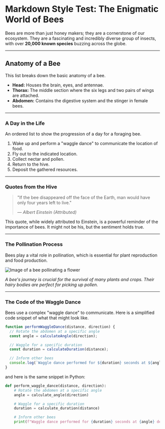 # Markdown Style Test: The Enigmatic World of Bees

Bees are more than just honey makers; they are a cornerstone of our ecosystem. They are a fascinating and incredibly diverse group of insects, with over **20,000 known species** buzzing across the globe.

---

## Anatomy of a Bee

This list breaks down the basic anatomy of a bee.

* **Head:** Houses the brain, eyes, and antennae.
* **Thorax:** The middle section where the six legs and two pairs of wings are attached.
* **Abdomen:** Contains the digestive system and the stinger in female bees.

---

### A Day in the Life

An ordered list to show the progression of a day for a foraging bee.

1.  Wake up and perform a "waggle dance" to communicate the location of food.
2.  Fly out to the indicated location.
3.  Collect nectar and pollen.
4.  Return to the hive.
5.  Deposit the gathered resources.

---

### Quotes from the Hive

> "If the bee disappeared off the face of the Earth, man would have only four years left to live."
>
> *— Albert Einstein (Attributed)*

This quote, while widely attributed to Einstein, is a powerful reminder of the importance of bees. It might not be his, but the sentiment holds true.

---

### The Pollination Process

Bees play a vital role in pollination, which is essential for plant reproduction and food production.

![Image of a bee pollinating a flower](https://plantura.garden/uk/wp-content/uploads/sites/2/2021/06/bee-pollinating-flower-1536x979.jpg "A bee pollinating a flower")


*A bee's journey is crucial for the survival of many plants and crops. Their hairy bodies are perfect for picking up pollen.*

---

### The Code of the Waggle Dance

Bees use a complex "waggle dance" to communicate. Here is a simplified code snippet of what that might look like.

```javascript
function performWaggleDance(distance, direction) {
  // Rotate the abdomen at a specific angle
  const angle = calculateAngle(direction);

  // Waggle for a specific duration
  const duration = calculateDuration(distance);

  // Inform other bees
  console.log(`Waggle dance performed for ${duration} seconds at ${angle} degrees.`);
}
```

and here is the same snippet in Python:

```python
def perform_waggle_dance(distance, direction):
    # Rotate the abdomen at a specific angle
    angle = calculate_angle(direction)

    # Waggle for a specific duration
    duration = calculate_duration(distance)

    # Inform other bees
    print(f"Waggle dance performed for {duration} seconds at {angle} degrees.")
```
